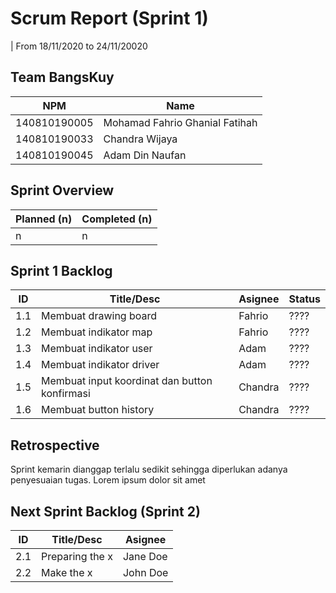 # Scrum Report (Sprint 1)
| From 18/11/2020 to 24/11/20020

## Team BangsKuy
| NPM           | Name                          |
| ------------- |-------------------------------|
| 140810190005  | Mohamad Fahrio Ghanial Fatihah|
| 140810190033  | Chandra Wijaya                |
| 140810190045  | Adam Din Naufan               |

## Sprint Overview
| Planned (n)   | Completed (n) |
| ------------- |-------------- |
| n             | n             |

## Sprint 1 Backlog

| ID  | Title/Desc                                           | Asignee | Status |
| --- | ---------------------------------------------------- | ------- | ------ |
| 1.1 | Membuat drawing board                                | Fahrio  | ????   |
| 1.2 | Membuat indikator map                                | Fahrio  | ????   |
| 1.3 | Membuat indikator user                               | Adam    | ????   |
| 1.4 | Membuat indikator driver                             | Adam    | ????   |
| 1.5 | Membuat input koordinat dan button konfirmasi        | Chandra | ????   |
| 1.6 | Membuat button history                               | Chandra | ????   |

## Retrospective 

Sprint kemarin dianggap terlalu sedikit sehingga diperlukan adanya penyesuaian tugas. Lorem ipsum dolor sit amet

## Next Sprint Backlog (Sprint 2)
| ID  | Title/Desc | Asignee | 
| --- | ---------- | ------- | 
| 2.1 | Preparing the x | Jane Doe | 
| 2.2 | Make the x | John Doe | 
